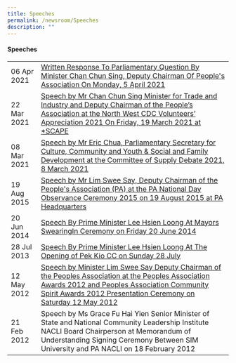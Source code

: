 ```yaml
---
title: Speeches
permalink: /newsroom/Speeches
description: ""
---
```

#### Speeches



|  | | 
| -------- | -------- | 
| 06 Apr 2021     |<a href="/files/NewsRoom/written-response-to-parliamentary-question-by-minister-chan-chun-sing.pdf"> Written Response To Parliamentary Question By Minister Chan Chun Sing, Deputy Chairman Of People's Association On Monday, 5 April 2021</a> | 
| 22 Mar 2021     | <a href="/files/NewsRoom/speech-by-mr-chan-chun-sing-minister-for-trade-and-industr.pdf">Speech by Mr Chan Chun Sing Minister for Trade and Industry and Deputy Chairman of the People’s Association at the North West CDC Volunteers’ Appreciation 2021 On Friday, 19 March 2021 at *SCAPE </a>  | 
| 08 Mar 2021     | <a href="/files/NewsRoom/speech-by-mr-eric-chua-parliamentary-secretary-for-culture-community-and-youth.pdf">Speech by Mr Eric Chua, Parliamentary Secretary for Culture, Community and Youth & Social and Family Development at the Committee of Supply Debate 2021, 8 March 2021</a>  | 
| 19 Aug 2015    | <a href="/files/NewsRoom/speech-by-minister-lim-swee-say-deputy-chairman-of-the-peoples-association.pdf">Speech by Mr Lim Swee Say, Deputy Chairman of the People's Association (PA) at the PA National Day Observance Ceremony 2015 on 19 August 2015 at PA Headquarters</a>| 
| 20 Jun 2014 | <a href="/files/NewsRoom/speech-by-prime-minister-lee-hsien-loong-at-mayors-swearingin-ceremony-on-friday-20-june-2014.pdf">Speech By Prime Minister Lee Hsien Loong At Mayors SwearingIn Ceremony on Friday 20 June 2014</a>   | 
| 28 Jul 2013|<a href="/files/NewsRoom/speech-by-prime-minister-lee-hsien-loong-at-the-opening-of-pek-kio-cc-on-sunday-28-july-2013.pdf"> Speech By Prime Minister Lee Hsien Loong At The Opening of Pek Kio CC on Sunday 28 July</a>|
| 12 May 2012    | <a href="/files/NewsRoom/speech-by-mr-lim-swee-say-deputy-chairman-of-the-people's-association-(pa).pdf">Speech by Minister Lim Swee Say Deputy Chairman of the Peoples Association at the Peoples Association Awards 2012 and Peoples Association Community Spirit Awards 2012 Presentation Ceremony on Saturday 12 May 2012</a>| 
| 21 Feb 2012 | Speech by Ms Grace Fu Hai Yien Senior Minister of State and National Community Leadership Institute NACLI Board Chairperson at Memorandum of Understanding Signing Ceremony Between SIM University and PA NACLI on 18 February 2012 [](/files/NewsRoom/speech-by-ms-grace-fu-hai-yien-senior-minister-of-state.pdf)   |